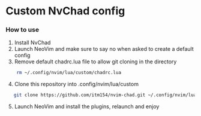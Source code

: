 # Custom NvChad config

### How to use

1. Install NvChad
2. Launch NeoVim and make sure to say no when asked to create a default config
3. Remove default chadrc.lua file to allow git cloning in the directory

```sh
    rm ~/.config/nvim/lua/custom/chadrc.lua
```

4. Clone this repository into .config/nvim/lua/custom

```sh
   git clone https://github.com/itm154/nvim-chad.git ~/.config/nvim/lua/custom/
```

5. Launch NeoVim and install the plugins, relaunch and enjoy
